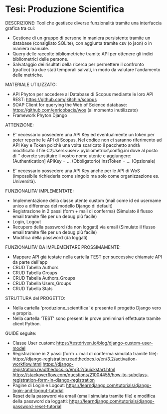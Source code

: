# Tesi: Produzione Scientifica

DESCRIZIONE:
Tool che gestisce diverse funzionalità tramite una interfaccia grafica tra cui:
- Gestione di un gruppo di persone in maniera persistente tramite un database (consigliato SQLite), con aggiunta tramite csv (o json) o in maniera manuale.
- Query delle raccolte bibliometriche tramite API per ottenere gli indici bibliometrici delle persone.
- Salvataggio dei risultati della ricerca per permettere il confronto (grafico) tra due stati temporali salvati, in modo da valutare l’andamento delle metriche.

MATERIALE UTILIZZATO:
- API Phyton per accedere al Database di Scopus mediante le loro API REST: https://github.com/jkitchin/scopus
- SOAP Client for querying the Web of Science database: https://github.com/enricobacis/wos (al momento inutilizzato)
- Framework Phyton Django

ATTENZIONE:
- E' necessario possedere una API Key ed eventualmente un token per poter reperire le API di Scopus.
  Nel codice non ci saranno riferimento ad API Key e Token poichè una volta scaricato il pacchetto andrà modificato il file C:\Users\<user>\.pybliometrics\config.ini
  dove al posto di '<user>' dovrete sostituire il vostro nome utente e aggiungere:
  [Authentication]
  APIKey = ... (Obbligatorio)
  InstToken = ... (Opzionale)
  
- E' necessario possedere una API Key anche per le API di WoS (impossibile richiederla come singolo ma solo come organizzazione es. Università).

FUNZIONALITA' IMPLEMENTATE:
- Implementazione della classe utente custom (mail come id ed username unico a differenza del modello Django di default)
- Registrazione in 2 passi (form + mail di conferma) (Simulato il flusso email tramite file per un debug più facile)
- Login, Logout
- Recupero della password (da non loggati) via email (Simulato il flusso email tramite file per un debug più facile)
- Modifica della password (da loggati)

FUNZIONALITA' DA IMPLEMENTARE PROSSIMAMENTE:
- Mappare API già testate nella cartella TEST per successive chiamate API da parte dell'app
- CRUD Tabella Authors
- CRUD Tabella Groups
- CRUD Tabella Authors_Groups
- CRUD Tabella Users_Groups
- CRUD Tabella Stats

STRUTTURA del PROGETTO:
- Nella cartella 'produzione_scientifica' è presente il progetto Django vero e proprio.
- Nella cartella 'TEST' sono presenti le prove preliminari effettuate tramite client Python.

GUIDE seguite:
- Classe User custom: 
	https://testdriven.io/blog/django-custom-user-model
- Registrazione in 2 passi (form + mail di conferma simulata tramite file):
	https://django-registration.readthedocs.io/en/3.2/activation-workflow.html
	https://django-registration.readthedocs.io/en/3.2/quickstart.html
	https://stackoverflow.com/questions/21004455/how-to-subclass-registration-form-in-django-registration	
- Pagine di Login e Logout:
	https://learndjango.com/tutorials/django-login-and-logout-tutorial
- Reset della password via email (email simulata tramite file) e modifica della password da loggatti:
	https://learndjango.com/tutorials/django-password-reset-tutorial 
